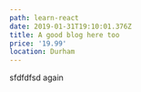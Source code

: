 ```yaml
---
path: learn-react
date: 2019-01-31T19:10:01.376Z
title: A good blog here too
price: '19.99'
location: Durham
---
```

sfdfdfsd again
